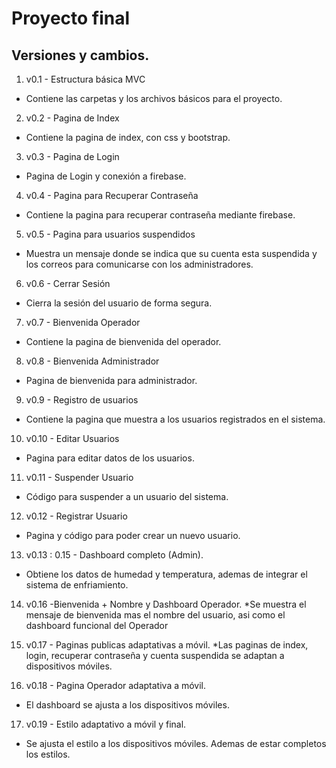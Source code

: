 # Proyecto final #

## Versiones y cambios.

1. v0.1 - Estructura básica MVC
* Contiene las carpetas y los archivos básicos para el proyecto.

2. v0.2 - Pagina de Index
* Contiene la pagina de index, con css y bootstrap.

3. v0.3 - Pagina de Login
* Pagina de Login y conexión a firebase.

4. v0.4 - Pagina para Recuperar Contraseña
* Contiene la pagina para recuperar contraseña mediante firebase.

5. v0.5 - Pagina para usuarios suspendidos
* Muestra un mensaje donde se indica que su cuenta esta suspendida y los correos para comunicarse con los administradores.

6. v0.6 - Cerrar Sesión 
* Cierra la sesión del usuario de forma segura.

7. v0.7 - Bienvenida Operador
* Contiene la pagina de bienvenida del operador.

8. v0.8 - Bienvenida Administrador
* Pagina de bienvenida para administrador.

9. v0.9 - Registro de usuarios
* Contiene la pagina que muestra a los usuarios registrados en el sistema.

10. v0.10 - Editar Usuarios
* Pagina para editar datos de los usuarios.

11. v0.11 - Suspender Usuario
* Código para suspender a un usuario del sistema.

12. v0.12 - Registrar Usuario
* Pagina y código para poder crear un nuevo usuario.

13. v0.13 : 0.15 - Dashboard completo (Admin).
* Obtiene los datos de humedad y temperatura, ademas de integrar el sistema de enfriamiento.

14. v0.16 -Bienvenida + Nombre y Dashboard Operador.
*Se muestra el mensaje de bienvenida mas el nombre del usuario, asi como el dashboard funcional del Operador

15. v0.17 - Paginas publicas adaptativas a móvil.
*Las paginas de index, login, recuperar contraseña y cuenta suspendida se adaptan a dispositivos móviles.

16. v0.18 - Pagina Operador adaptativa a móvil.
* El dashboard se ajusta a los dispositivos móviles.

17. v0.19 - Estilo adaptativo a móvil y final.
* Se ajusta el estilo a los dispositivos móviles. Ademas de estar completos los estilos.